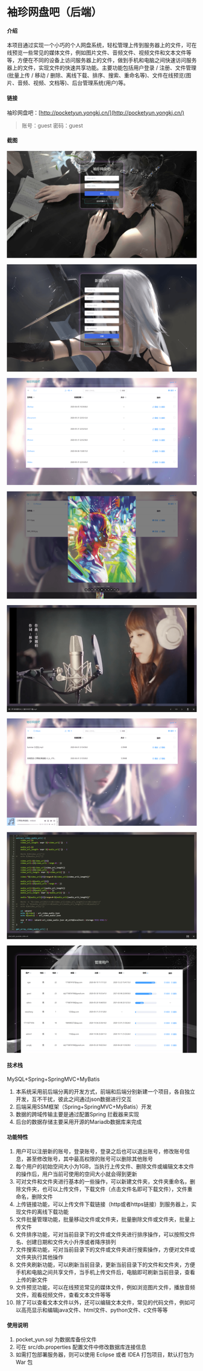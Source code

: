 # 袖珍网盘吧（后端）

#### 介绍
本项目通过实现一个小巧的个人网盘系统，轻松管理上传到服务器上的文件，可在线预览一些常见的媒体文件，例如图片文件、音频文件、视频文件和文本文件等等，方便在不同的设备上访问服务器上的文件，做到手机和电脑之间快速访问服务器上的文件，实现文件的快速共享功能。主要功能包括用户登录 / 注册、文件管理(批量上传 / 移动 / 删除、离线下载、排序、搜索、重命名等)、文件在线预览(图片、音频、视频、文档等)、后台管理系统(用户)等。

#### 链接
袖珍网盘吧：[http://pocketyun.yongkj.cn/](http://pocketyun.yongkj.cn/)
> 账号：guest
> 密码：guest

#### 截图

![20210208220923.png](WebContent/screenshot/20210208220923.png)

![20210208220940.png](WebContent/screenshot/20210208220940.png)

![20210208221000.png](WebContent/screenshot/20210208221000.png)

![20210208221033.png](WebContent/screenshot/20210208221033.png)

![20210208221110.png](WebContent/screenshot/20210208221110.png)

![20210208221141.png](WebContent/screenshot/20210208221141.png)

![20210208221209.png](WebContent/screenshot/20210208221209.png)

![20210208221252.png](WebContent/screenshot/20210208221252.png)

#### 技术栈
MySQL+Spring+SpringMVC+MyBatis

1.  本系统采用前后端分离的开发方式，前端和后端分别新建一个项目，各自独立开发，互不干扰，彼此之间通过json数据进行交互
2.  后端采用SSM框架（Spring+SpringMVC+MyBatis）开发
3.  数据的跨域传输主要是通过配置Spring 拦截器来实现
4.  后台的数据存储主要采用开源的Mariadb数据库来完成

#### 功能特性

1.  用户可以注册新的账号，登录账号，登录之后也可以退出账号，修改账号信息，甚至修改账号，其中最高权限的账号可以删除其他账号
2.  每个用户的初始空间大小为1GB，当执行上传文件、删除文件或编辑文本文件的操作后，用户当前可使用的空间大小就会得到更新
3.  可对文件和文件夹进行基本的一些操作，可以新建文件夹，文件夹重命名，删除文件夹，也可以上传文件，下载文件（点击文件名即可下载文件），文件重命名，删除文件
4.  上传链接功能，可以上传文件下载链接（http或者https链接）到服务器上，实现文件的离线下载功能
5.  文件批量管理功能，批量移动文件或文件夹，批量删除文件或文件夹，批量上传文件
6.  文件排序功能，可对当前目录下的文件或文件夹进行排序操作，可以按照文件名、创建日期和文件大小升序或者降序排列
7.  文件搜索功能，可对当前目录下的文件或文件夹进行搜索操作，方便对文件或文件夹执行其他操作
8.  文件夹刷新功能，可以刷新当前目录，更新当前目录下的文件和文件夹，方便手机和电脑之间共享文件，当手机上传文件后，电脑即可刷新当前目录，查看上传的新文件
9.  文件预览功能，可以在线预览常见的媒体文件，例如浏览图片文件，播放音频文件，观看视频文件，查看文本文件等等
10. 除了可以查看文本文件以外，还可以编辑文本文件，常见的代码文件，例如可以高亮显示和编辑java文件、html文件、python文件、c文件等等


#### 使用说明

1.  pocket_yun.sql 为数据库备份文件
2.  可在 src/db.properties 配置文件中修改数据库连接信息
3.  如需打包部署服务器，则可以使用 Eclipse 或者 IDEA 打包项目，默认打包为 War 包
